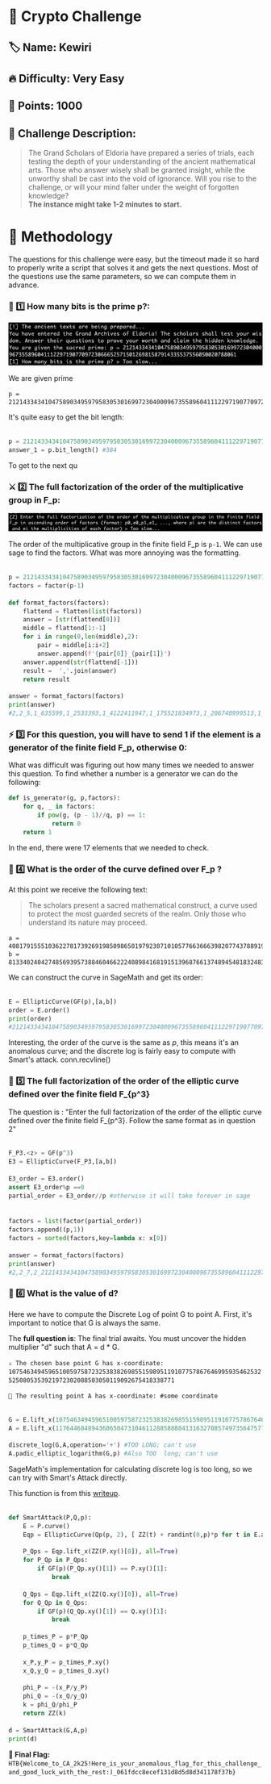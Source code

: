 # 🔐 Crypto Challenge

## 🏷️ Name: Kewiri

## 🔥 Difficulty: Very Easy

## 🎯 Points: 1000

## 📜 Challenge Description: 
> The Grand Scholars of Eldoria have prepared a series of trials, each testing the depth of your understanding of the ancient mathematical arts. Those who answer wisely shall be granted insight, while the unworthy shall be cast into the void of ignorance. Will you rise to the challenge, or will your mind falter under the weight of forgotten knowledge?<br><b>The instance might take 1-2 minutes to start.</b>

# 🚀 Methodology

The questions for this challenge were easy, but the timeout made it so hard to properly write a script that solves it and gets the next questions. Most of the questions use the same parameters, so we can compute them in advance.


### 🔎 1️⃣ How many bits is the prime p?:

![alt text](images/question1.png)

We are given prime

 ```
 p = 21214334341047589034959795830530169972304000967355896041112297190770972306665257150126981587914335537556050020788061
 ```

It's quite easy to get the bit length:

```python

p = 21214334341047589034959795830530169972304000967355896041112297190770972306665257150126981587914335537556050020788061
answer_1 = p.bit_length() #384
```

To get to the next qu

### ⚔️ 2️⃣ The full factorization of the order of the multiplicative group in F_p:

![alt text](images/question2.png)

The order of the multiplicative group in the finite field F_p is `p-1`. We can use sage to find the factors. What was more annoying was the formatting. 

```python

p = 21214334341047589034959795830530169972304000967355896041112297190770972306665257150126981587914335537556050020788061
factors = factor(p-1)

def format_factors(factors):
    flattend = flatten(list(factors))
    answer = [str(flattend[0])]
    middle = flattend[1:-1]
    for i in range(0,len(middle),2):
        pair = middle[i:i+2]
        answer.append(f'{pair[0]}_{pair[1]}')
    answer.append(str(flattend[-1]))
    result =  ','.join(answer)
    return result

answer = format_factors(factors)
print(answer)
#2,2_5,1_635599,1_2533393,1_4122411947,1_175521834973,1_206740999513,1_1994957217983,1_215264178543783483824207,1_10254137552818335844980930258636403,1
```

### ⚡ 3️⃣  For this question, you will have to send 1 if the element is a generator of the finite field F_p, otherwise 0:

What was difficult was figuring out how many times we needed to answer this question. To find whether a number is a generator we can do the following:


```python
def is_generator(g, p,factors):
    for q, _ in factors:
        if pow(g, (p - 1)//q, p) == 1:
            return 0
    return 1

```

In the end, there were 17 elements that we needed to check.


### 🔨 4️⃣ What is the order of the curve defined over F_p ?

At this point we receive the following text:

>The scholars present a sacred mathematical construct, a curve used to protect the most guarded secrets of the realm. Only those who understand its nature may proceed.

```
a = 408179155510362278173926919850986501979230710105776636663982077437889191180248733396157541580929479690947601351140
b =  8133402404274856939573884604662224089841681915139687661374894548183248327840533912259514444213329514848143976390134
```

We can construct the curve in SageMath and get its order:

```python

E = EllipticCurve(GF(p),[a,b])
order = E.order()
print(order)
#21214334341047589034959795830530169972304000967355896041112297190770972306665257150126981587914335537556050020788061
```

Interesting, the order of the curve is the same as $p$, this means it's an anomalous curve; and the discrete log is fairly easy to compute with Smart's attack. conn.recvline()

### 🔑 5️⃣ The full factorization of the order of the elliptic curve defined over the finite field F_{p^3}

The question is : "Enter the full factorization of the order of the elliptic curve defined over the finite field F_{p^3}. Follow the same format as in question 2"

```python

F_P3.<z> = GF(p^3)
E3 = EllipticCurve(F_P3,[a,b])

E3_order = E3.order()
assert E3_order%p ==0 
partial_order = E3_order//p #otherwise it will take forever in sage


factors = list(factor(partial_order))
factors.append((p,1))
factors = sorted(factors,key=lambda x: x[0])

answer = format_factors(factors)
print(answer)
#2,2_7,2_21214334341047589034959795830530169972304000967355896041112297190770972306665257150126981587914335537556050020788061,1_2296163171090566549378609985715193912396821929882292947886890025295122370435191839352044293887595879123562797851002485690372901374381417938210071827839043175382685244226599901222328480132064138736290361668527861560801378793266019,1
```

### 🔨 6️⃣ What is the value of d?

Here we have to compute the Discrete Log of point G to point A. First, it's important to notice that G is always the same. 

The **full question is**: The final trial awaits. You must uncover the hidden multiplier "d" such that A = d * G. 

`⚔️ The chosen base point G has x-coordinate: 10754634945965100597587232538382698551598951191077578676469959354625325250805353921972302088503050119092675418338771`

`🔮 The resulting point A has x-coordinate: #some coordinate`


```python

G = E.lift_x(10754634945965100597587232538382698551598951191077578676469959354625325250805353921972302088503050119092675418338771)
A = E.lift_x(11764468489436065047310461128858888413163270857497356475772548210690105858441127172177990254214737885054024257966883)

discrete_log(G,A,operation='+') #TOO LONG; can't use
A.padic_elliptic_logarithm(G,p) #Also TOO  long; can't use

```
SageMath's implementation for calculating discrete log is too long, so we can try with Smart's Attack directly.

This function is from this [writeup](https://ctftime.org/writeup/38441).

```python

def SmartAttack(P,Q,p):
    E = P.curve()
    Eqp = EllipticCurve(Qp(p, 2), [ ZZ(t) + randint(0,p)*p for t in E.a_invariants() ])

    P_Qps = Eqp.lift_x(ZZ(P.xy()[0]), all=True)
    for P_Qp in P_Qps:
        if GF(p)(P_Qp.xy()[1]) == P.xy()[1]:
            break

    Q_Qps = Eqp.lift_x(ZZ(Q.xy()[0]), all=True)
    for Q_Qp in Q_Qps:
        if GF(p)(Q_Qp.xy()[1]) == Q.xy()[1]:
            break

    p_times_P = p*P_Qp
    p_times_Q = p*Q_Qp

    x_P,y_P = p_times_P.xy()
    x_Q,y_Q = p_times_Q.xy()

    phi_P = -(x_P/y_P)
    phi_Q = -(x_Q/y_Q)
    k = phi_Q/phi_P
    return ZZ(k)

d = SmartAttack(G,A,p)
print(d)
```


**🚩 Final Flag:** `HTB{Welcome_to_CA_2k25!Here_is_your_anomalous_flag_for_this_challenge_and_good_luck_with_the_rest:)_061fdcc8ecef131d8d5d8d341178f37b}`

